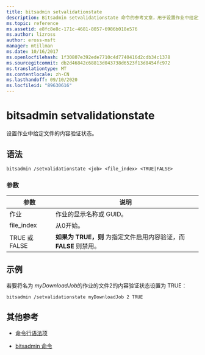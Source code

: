 ```yaml
---
title: bitsadmin setvalidationstate
description: Bitsadmin setvalidationstate 命令的参考文章，用于设置作业中给定文件的内容验证状态。
ms.topic: reference
ms.assetid: e8fc8e8c-171c-4681-8057-6986b018e576
ms.author: lizross
author: eross-msft
manager: mtillman
ms.date: 10/16/2017
ms.openlocfilehash: 1f30807e392ede7710c4d7740416d2cdb34c1378
ms.sourcegitcommit: db2d46842c68813d043738d6523f13d8454fc972
ms.translationtype: MT
ms.contentlocale: zh-CN
ms.lasthandoff: 09/10/2020
ms.locfileid: "89630616"
---
```

# <a name="bitsadmin-setvalidationstate"></a>bitsadmin setvalidationstate

设置作业中给定文件的内容验证状态。

## <a name="syntax"></a>语法

```
bitsadmin /setvalidationstate <job> <file_index> <TRUE|FALSE>
```

### <a name="parameters"></a>参数

| 参数 | 说明 |
| --------- | ---------- |
| 作业 | 作业的显示名称或 GUID。 |
| file_index | 从0开始。 |
| TRUE 或 FALSE | **如果为 TRUE，则** 为指定文件启用内容验证，而 **FALSE** 则禁用。 |

## <a name="examples"></a>示例

若要将名为 *myDownloadJob*的作业的文件2的内容验证状态设置为 TRUE：

```
bitsadmin /setvalidationstate myDownloadJob 2 TRUE
```

## <a name="additional-references"></a>其他参考

- [命令行语法项](command-line-syntax-key.md)

- [bitsadmin 命令](bitsadmin.md)
